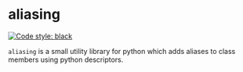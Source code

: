 # aliasing

[![Code style: black](https://img.shields.io/badge/code%20style-black-000000.svg)](https://github.com/psf/black)


`aliasing` is a small utility library for python which adds aliases to class members using python descriptors.
